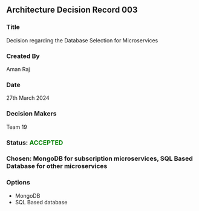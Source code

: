 ## Architecture Decision Record 003

### Title 
Decision regarding the Database Selection for Microservices

### Created By 
Aman Raj  

### Date 
27th March 2024

### Decision Makers 
Team 19


### Status: <span style="color:green">ACCEPTED</span>


### Chosen: MongoDB for subscription microservices, SQL Based Database for other microservices

### Options
- MongoDB
- SQL Based database 
